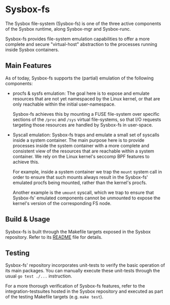 # Sysbox-fs

The Sysbox file-system (Sysbox-fs) is one of the three active components of the
Sysbox runtime, along Sysbox-mgr and Sysbox-runc.

Sysbox-fs provides file-system emulation capabilities to offer a more complete
and secure "virtual-host" abstraction to the processes running inside Sysbox
containers.

## Main Features

As of today, Sysbox-fs supports the (partial) emulation of the following
components:

* procfs & sysfs emulation: The goal here is to expose and emulate resources
that are not yet namespaced by the Linux kernel, or that are only reachable
within the initial user-namespace.

    Sysbox-fs achieves this by mounting a FUSE file-system over specific
    sections of the `/proc` and `/sys` virtual file-systems, so that I/O
    requests targeting those resources are handled by Sysbox-fs in user-space.

* Syscall emulation: Sysbox-fs traps and emulate a small set of syscalls inside
a system container. The main purpose here is to provide processes inside the
system container with a more complete and consistent view of the resources
that are reachable within a system container. We rely on the Linux kernel's
seccomp BPF features to achieve this.

    For example, inside a system container we trap the `mount` system call in
    order to ensure that such mounts always result in the Sysbox-fs' emulated
    procfs being mounted, rather than the kernel's procfs.

    Another example is the `umount` syscall, which we trap to ensure that
    Sysbox-fs' emulated components cannot be unmounted to expose the kernel's
    version of the corresponding FS node.

## Build & Usage

Sysbox-fs is built through the Makefile targets exposed in the Sysbox
repository. Refer to its [README](../README.md) file for details.

## Testing

Sysbox-fs' repository incorporates unit-tests to verify the basic operation
of its main packages. You can manually execute these unit-tests through the
usual `go test ./...` instruction.

For a more thorough verification of Sysbox-fs features, refer to the
integration-testsuites hosted in the Sysbox repository and executed as
part of the testing Makefile targets (e.g. `make test`).